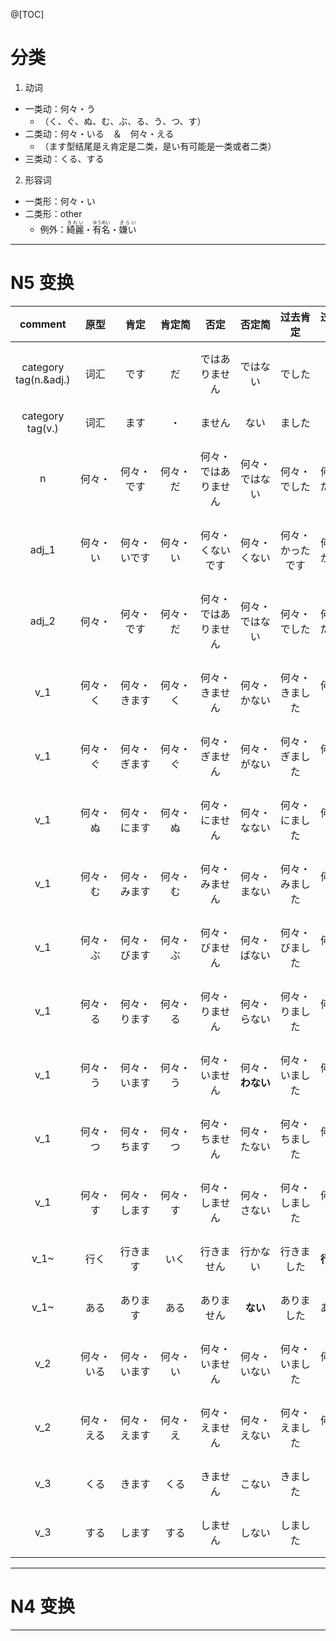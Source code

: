 @[TOC]

# 分类

1. 动词

- 一类动：何々・う
    - （く、ぐ、ぬ、む、ぶ、る、う、つ、す）
- 二类动：何々・いる　＆　何々・える
    - （ます型结尾是え肯定是二类，是い有可能是一类或者二类）
- 三类动：くる、する

2. 形容词

- 一类形：何々・い
- 二类形：other
    - 例外：<ruby>綺麗<rt>きれい</rt></ruby>・<ruby>有名<rt>ゆうめい</rt></ruby>・<ruby>嫌い<rt>きらい</rt></ruby>

---

# N5 变换

|comment|原型|肯定|肯定简|否定|否定简|过去肯定|过去肯定简|过去否定|过去否定简|て|memo|
|:---:|:---:|:---:|:---:|:---:|:---:|:---:|:---:|:---:|:---:|:---:|:---:|
|category tag(n.&adj.)|词汇|です|だ|ではありません|ではない|でした|た|ではありませんでした|ではなかった|て|memo|
|category tag(v.)|词汇|ます|・|ません|ない|ました|た|ませんでした|なかった|て|memo|
|n|何々・|何々・です|何々・だ|何々・ではありません|何々・ではない|何々・でした|何々・だった|何々・ではありませんでした|何々・ではなかった|・|
|adj_1|何々・い|何々・いです|何々・い|何々・くないです|何々・くない|何々・かったです|何々・かった|何々・くなかったです|何々・くなかった|何々・て|
|adj_2|何々・|何々・です|何々・だ|何々・ではありません|何々・ではない|何々・でした|何々・だった|何々・ではありませんでした|何々・ではなかった|何々・で|
|v_1|何々・く|何々・きます|何々・く|何々・きません|何々・かない|何々・きました|何々・いた|何々・きませんでした|何々・かなかった|何々・いて|
|v_1|何々・ぐ|何々・ぎます|何々・ぐ|何々・ぎません|何々・がない|何々・ぎました|何々・いだ|何々・ぎませんでした|何々・がなかった|何々・いで|
|v_1|何々・ぬ|何々・にます|何々・ぬ|何々・にません|何々・なない|何々・にました|何々・んだ|何々・にませんでした|何々・ななかった|何々・んで|
|v_1|何々・む|何々・みます|何々・む|何々・みません|何々・まない|何々・みました|何々・んだ|何々・みませんでした|何々・まなかった|何々・んで|
|v_1|何々・ぶ|何々・びます|何々・ぶ|何々・びません|何々・ばない|何々・びました|何々・んだ|何々・びませんでした|何々・ばなかった|何々・んで|
|v_1|何々・る|何々・ります|何々・る|何々・りません|何々・らない|何々・りました|何々・った|何々・りませんでした|何々・らなかった|何々・って|
|v_1|何々・う|何々・います|何々・う|何々・いません|何々・**わない**|何々・いました|何々・った|何々・いませんでした|何々・**わなかった**|何々・って|
|v_1|何々・つ|何々・ちます|何々・つ|何々・ちません|何々・たない|何々・ちました|何々・った|何々・ちませんでした|何々・たなかった|何々・って|
|v_1|何々・す|何々・します|何々・す|何々・しません|何々・さない|何々・しました|何々・した|何々・しませんでした|何々・さなかった|何々・して|
|v_1~|行く|行きます|いく|行きません|行かない|行きました|**行った**|行きませんでした|行かなかった|**行って**|※|
|v_1~|ある|あります|ある|ありません|**ない**|ありました|あった|ありませんでした|**なかった**|あって|※|
|v_2|何々・いる|何々・います|何々・い|何々・いません|何々・いない|何々・いました|何々・いた|何々・いませんでした|何々・いなかった|何々・いて|
|v_2|何々・える|何々・えます|何々・え|何々・えません|何々・えない|何々・えました|何々・えた|何々・えませんでした|何々・えなかった|何々・えて|
|v_3|くる|きます|くる|きません|こない|きました|きた|きませんでした|こなかった|きて|
|v_3|する|します|する|しません|しない|しました|した|しませんでした|しなかった|して|

---

# N4 变换

---
